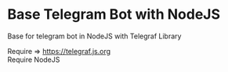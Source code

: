 # Base Telegram Bot with NodeJS
Base for telegram bot in NodeJS with Telegraf Library

Require => https://telegraf.js.org
<br>
Require NodeJS

